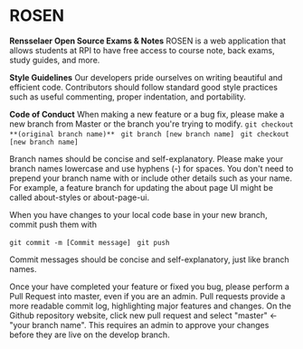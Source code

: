 # ROSEN
**Rensselaer Open Source Exams & Notes**
ROSEN is a web application that allows students at RPI to have free access to course note, back exams, study guides, and more. 

**Style Guidelines**
Our developers pride ourselves on writing beautiful and efficient code. Contributors should follow standard good style practices such as useful commenting, proper indentation, and portability.

**Code of Conduct**
When making a new feature or a bug fix, please make a new branch from Master or the branch you're trying to modify. 
```git checkout **(original branch name)** ```
```git branch [new branch name] ```
```git checkout [new branch name]```

Branch names should be concise and self-explanatory. Please make your branch names lowercase and use hyphens (-) for spaces. You don't need to prepend your branch name with or include other details such as your name. For example, a feature branch for updating the about page UI might be called about-styles or about-page-ui.

When you have changes to your local code base in your new branch, commit push them with

```git commit -m [Commit message] ```
```git push```

Commit messages should be concise and self-explanatory, just like branch names.

Once your have completed your feature or fixed you bug, please perform a Pull Request into master, even if you are an admin. Pull requests provide a more readable commit log, highlighting major features and changes. On the Github repository website, click new pull request and select "master" <- "your branch name". This requires an admin to approve your changes before they are live on the develop branch.

